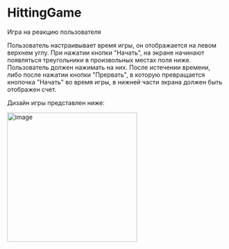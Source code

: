 # HittingGame
Игра на реакцию пользователя

Пользователь настраивывает время игры, он отображается на левом верхнем углу.
При нажатии кнопки "Начать", на экране начинают появляться треугольники в произвольных местах поля ниже.
Пользователь должен нажимать на них. После истечении времени, либо после нажатии кнопки "Прервать", в которую превращается кнопочка "Начать" во время игры, в нижней части экрана должен быть отображен счет.

Дизайн игры представлен ниже:

<img width="299" alt="image" src="https://user-images.githubusercontent.com/82948283/191357527-8bfc7713-345b-405d-b5e8-7d18971ea40d.png">

